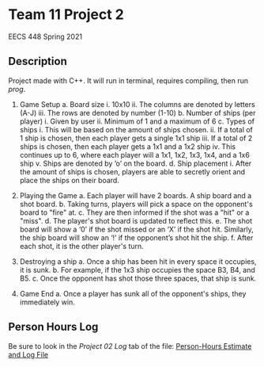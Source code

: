 # Team 11 Project 2

EECS 448 Spring 2021

## Description

Project made with C++. It will run in terminal, requires compiling, then run *prog*. 

1.	Game Setup
    a.	Board size
        i.	10x10
        ii.	The columns are denoted by letters (A-J)
        iii.	The rows are denoted by number (1-10)
    b.	Number of ships (per player)
        i.	Given by user
        ii.	Minimum of 1 and a maximum of 6
    c.	Types of ships
        i.	This will be based on the amount of ships chosen.
        ii.	If a total of 1 ship is chosen, then each player gets a single 1x1 ship
        iii.	If a total of 2 ships is chosen, then each player gets a 1x1 and a 1x2 ship
        iv.	This continues up to 6, where each player will a 1x1, 1x2, 1x3, 1x4, and a 1x6 ship
        v.	Ships are denoted by ‘o’ on the board.
    d.	Ship placement
        i.	After the amount of ships is chosen, players are able to secretly orient and place the ships on their board.

2.	Playing the Game
    a.	Each player will have 2 boards. A ship board and a shot board.
    b.	Taking turns, players will pick a space on the opponent's board to "fire" at. 
    c.	They are then informed if the shot was a "hit" or a "miss". 
    d.	The player's shot board is updated to reflect this.
    e.	The shot board will show a ‘0’ if the shot missed or an ‘X’ if the shot hit. Similarly, the ship board will show an ‘!’ if the opponent’s shot hit the ship.
    f.	After each shot, it is the other player's turn.

3.	Destroying a ship
    a.	Once a ship has been hit in every space it occupies, it is sunk. 
    b.	For example, if the 1x3 ship occupies the space B3, B4, and B5. 
    c.	Once the opponent has shot those three spaces, that ship is sunk.

4.	Game End
    a.	Once a player has sunk all of the opponent's ships, they immediately win.


## Person Hours Log

Be sure to look in the *Project 02 Log* tab of the file:
[Person-Hours Estimate and Log File](https://docs.google.com/spreadsheets/d/1t7uCkne9O2OVWZMFE1MwESn9uMA4EEfdqJAJvanNAyU/edit?usp=sharing)